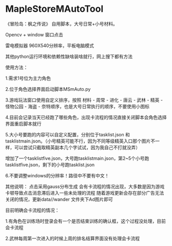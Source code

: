 # MapleStoreMAutoTool
《冒险岛：枫之传说》 自用脚本，大号日常+小号材料。

Opencv + window 窗口点击

雷电模拟器 960X540分辨率，平板电脑模式

其他python运行环境和依赖性缺啥装啥就行，网上搜下都有方法

使用方法：

1.需求1号位为主力角色

2.位于角色选择界面启动脚本MSmAuto.py

3.游戏玩法窗口使用自定义排序，按照 材料 - 周常 - 进化 - 唐云 - 武林 - 精英 - 怪物公园 - 海盗 - 奈特顺序，也是大号日常执行的顺序，不要使用小图标

4.目前会记录当天已经跑了哪些角色，出现卡流程的情况直接关闭脚本会角色选择界面重启脚本就行

5.大小号要跑的内容可以自定义配置，分别位于tasklist.json 和tasklistmain.json。（小号精英可能不行，因为不同等级精英入口那个图片不一样，可以尝试只截取精英副本几个字试试，因为我自己不打就没弄）

增加了一个tasklistfive.json，大号跑tasklistmain.json，第2~5个小号跑tasklistfive.json，剩下的小号跑tasklist.json

6.不要调整windows的分辨率！路径中不要有中文！

其他说明：
点击采用gauss分布生成
会有卡流程的情况出现，大多数是因为游戏卡顿导致点击消息滞后进入一些未处理的流程
随着游戏更新会存在部分广告无法关闭的情况，更新data//wander 文件夹下Ad图片即可

目前明确会卡流程的情况：

1.有角色在训练场时登录会有一个是否结束训练的确认框，这个过程没处理，目前会卡流程

2.武林每周第一次进入的时候上周的排名结算界面没有处理会卡流程
